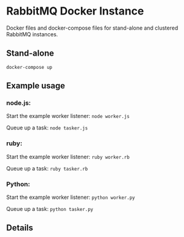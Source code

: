 # RabbitMQ Docker Instance
Docker files and docker-compose files for stand-alone and clustered RabbitMQ instances.
## Stand-alone
`docker-compose up`
## Example usage
### node.js:
Start the example worker listener:
`node worker.js`

Queue up a task:
`node tasker.js`

### ruby:
Start the example worker listener:
`ruby worker.rb`

Queue up a task:
`ruby tasker.rb`


### Python:
Start the example worker listener:
`python worker.py`

Queue up a task:
`python tasker.py`


## Details
